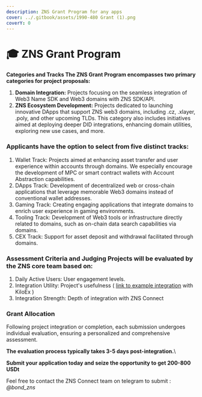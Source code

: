```yaml
---
description: ZNS Grant Program for any apps
cover: ../.gitbook/assets/1990-480 Grant (1).png
coverY: 0
---
```


# 🎓 ZNS Grant Program

**Categories and Tracks The ZNS Grant Program encompasses two primary categories for project proposals:**

1. **Domain Integration:** Projects focusing on the seamless integration of Web3 Name SDK and Web3 domains with ZNS SDK/API.
2. **ZNS Ecosystem Development:** Projects dedicated to launching innovative DApps that support ZNS web3 domains, including .cz, .xlayer, .poly, and other upcoming TLDs. This category also includes initiatives aimed at deploying deeper DID integrations, enhancing domain utilities, exploring new use cases, and more.

### **Applicants have the option to select from five distinct tracks:**

1. Wallet Track: Projects aimed at enhancing asset transfer and user experience within accounts through domains. We especially encourage the development of MPC or smart contract wallets with Account Abstraction capabilities.
2. DApps Track: Development of decentralized web or cross-chain applications that leverage memorable Web3 domains instead of conventional wallet addresses.
3. Gaming Track: Creating engaging applications that integrate domains to enrich user experience in gaming environments.
4. Tooling Track: Development of Web3 tools or infrastructure directly related to domains, such as on-chain data search capabilities via domains.
5. CEX Track: Support for asset deposit and withdrawal facilitated through domains.

### **Assessment Criteria and Judging Projects will be evaluated by the ZNS core team based on:**

1. Daily Active Users: User engagement levels.
2. Integration Utility: Project's usefulness ( [link to example integration](https://x.com/ZNSConnect/status/1803719460395581896) with KiloEx )
3. Integration Strength: Depth of integration with ZNS Connect

### Grant Allocation <a href="#f7c9-1" id="f7c9-1"></a>

Following project integration or completion, each submission undergoes individual evaluation, ensuring a personalized and comprehensive assessment.&#x20;

**The evaluation process typically takes 3-5 days post-integration.**\


**Submit your application today and seize the opportunity to get 200-800 USDt**

Feel free to contact the ZNS Connect team on telegram to submit : _@bond\_zns_


